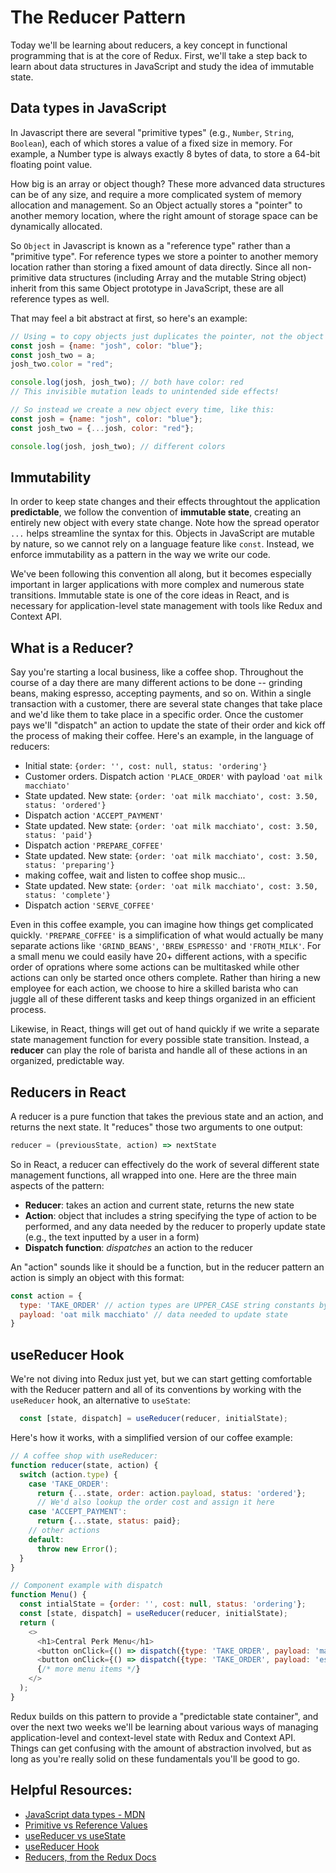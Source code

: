 # The Reducer Pattern

Today we'll be learning about reducers, a key concept in functional programming that is at the core of Redux. First, we'll take a step back to learn about data structures in JavaScript and study the idea of immutable state.

## Data types in JavaScript
In Javascript there are several "primitive types" (e.g., `Number`, `String`, `Boolean`), each of which stores a value of a fixed size in memory. For example, a Number type is always exactly 8 bytes of data, to store a 64-bit floating point value.

How big is an array or object though? These more advanced data structures can be of any size, and require a more complicated system of memory allocation and management. So an Object actually stores a "pointer" to another memory location, where the right amount of storage space can be dynamically allocated.

So `Object` in Javascript is known as a "reference type" rather than a "primitive type". For reference types we store a pointer to another memory location rather than storing a fixed amount of data directly. Since all non-primitive data structures (including Array and the mutable String object) inherit from this same Object prototype in JavaScript, these are all reference types as well.

That may feel a bit abstract at first, so here's an example:

```javascript
// Using = to copy objects just duplicates the pointer, not the object itself
const josh = {name: "josh", color: "blue"};
const josh_two = a;
josh_two.color = "red";

console.log(josh, josh_two); // both have color: red
// This invisible mutation leads to unintended side effects! 

// So instead we create a new object every time, like this:
const josh = {name: "josh", color: "blue"};
const josh_two = {...josh, color: "red"};

console.log(josh, josh_two); // different colors
```

## Immutability 
In order to keep state changes and their effects throughtout the application **predictable**, we follow the convention of **immutable state**, creating an entirely new object with every state change. Note how the spread operator `...` helps streamline the syntax for this. Objects in JavaScript are mutable by nature, so we cannot rely on a language feature like `const`. Instead, we enforce immutability as a pattern in the way we write our code. 

We've been following this convention all along, but it becomes especially important in larger applications with more complex and numerous state transitions. Immutable state is one of the core ideas in React, and is necessary for application-level state management with tools like Redux and Context API. 

## What is a Reducer?
Say you're starting a local business, like a coffee shop. Throughout the course of a day there are many different actions to be done -- grinding beans, making espresso, accepting payments, and so on. Within a single transaction with a customer, there are several state changes that take place and we'd like them to take place in a specific order. Once the customer pays we'll "dispatch" an action to update the state of their order and kick off the process of making their coffee. Here's an example, in the language of reducers:

* Initial state: `{order: '', cost: null, status: 'ordering'}`
* Customer orders. Dispatch action `'PLACE_ORDER'` with payload `'oat milk macchiato'`
* State updated. New state: `{order: 'oat milk macchiato', cost: 3.50, status: 'ordered'}`
* Dispatch action `'ACCEPT_PAYMENT'`
* State updated. New state: `{order: 'oat milk macchiato', cost: 3.50, status: 'paid'}`
* Dispatch action `'PREPARE_COFFEE'`
* State updated. New state: `{order: 'oat milk macchiato', cost: 3.50, status: 'preparing'}`
* making coffee, wait and listen to coffee shop music...
* State updated. New state: `{order: 'oat milk macchiato', cost: 3.50, status: 'complete'}`
* Dispatch action `'SERVE_COFFEE'`

Even in this coffee example, you can imagine how things get complicated quickly. `'PREPARE_COFFEE'` is a simplification of what would actually be many separate actions like `'GRIND_BEANS'`, `'BREW_ESPRESSO'` and `'FROTH_MILK'`. For a small menu we could easily have 20+ different actions, with a specific order of oprations where some actions can be multitasked while other actions can only be started once others complete. Rather than hiring a new employee for each action, we choose to hire a skilled barista who can juggle all of these different tasks and keep things organized in an efficient process.

Likewise, in React, things will get out of hand quickly if we write a separate state management function for every possible state transition. Instead, a **reducer** can play the role of barista and handle all of these actions in an organized, predictable way. 

## Reducers in React
A reducer is a pure function that takes the previous state and an action, and returns the next state. It "reduces" those two arguments to one output:

```javascript
reducer = (previousState, action) => nextState
```

So in React, a reducer can effectively do the work of several different state management functions, all wrapped into one. Here are the three main aspects of the pattern:
* **Reducer**: takes an action and current state, returns the new state
* **Action**: object that includes a string specifying the type of action to be performed, and any data needed by the reducer to properly update state (e.g., the text inputted by a user in a form)
* **Dispatch function**: *dispatches* an action to the reducer

An "action" sounds like it should be a function, but in the reducer pattern an action is simply an object with this format:
```javascript
const action = {
  type: 'TAKE_ORDER' // action types are UPPER_CASE string constants by convention
  payload: 'oat milk macchiato' // data needed to update state
}
```

## useReducer Hook
We're not diving into Redux just yet, but we can start getting comfortable with the Reducer pattern and all of its conventions by working with the `useReducer` hook, an alternative to `useState`:

```javascript
  const [state, dispatch] = useReducer(reducer, initialState);
```

Here's how it works, with a simplified version of our coffee example:

```javascript
// A coffee shop with useReducer:
function reducer(state, action) {
  switch (action.type) {
    case 'TAKE_ORDER':
      return {...state, order: action.payload, status: 'ordered'}; 
      // We'd also lookup the order cost and assign it here
    case 'ACCEPT_PAYMENT':
      return {...state, status: paid};
    // other actions
    default:
      throw new Error();
  }
}

// Component example with dispatch
function Menu() {
  const intialState = {order: '', cost: null, status: 'ordering'};
  const [state, dispatch] = useReducer(reducer, initialState);
  return (
    <>
      <h1>Central Perk Menu</h1>
      <button onClick={() => dispatch({type: 'TAKE_ORDER', payload: 'macchiato'})}>Macchiato</button>
      <button onClick={() => dispatch({type: 'TAKE_ORDER', payload: 'espresso'})}>Espresso</button>
      {/* more menu items */}
    </>
  );
}
```

Redux builds on this pattern to provide a "predictable state container", and over the next two weeks we'll be learning about various ways of managing application-level and context-level state with Redux and Context API. Things can get confusing with the amount of abstraction involved, but as long as you're really solid on these fundamentals you'll be good to go.

## Helpful Resources:
* [JavaScript data types - MDN](https://developer.mozilla.org/en-US/docs/Web/JavaScript/Data_structures)
* [Primitive vs Reference Values](https://www.javascripttutorial.net/javascript-primitive-vs-reference-values/)
* [useReducer vs useState](https://www.robinwieruch.de/react-usereducer-vs-usestate)
* [useReducer Hook](https://reactjs.org/docs/hooks-reference.html#usereducer)
* [Reducers, from the Redux Docs](https://redux.js.org/basics/reducers)
